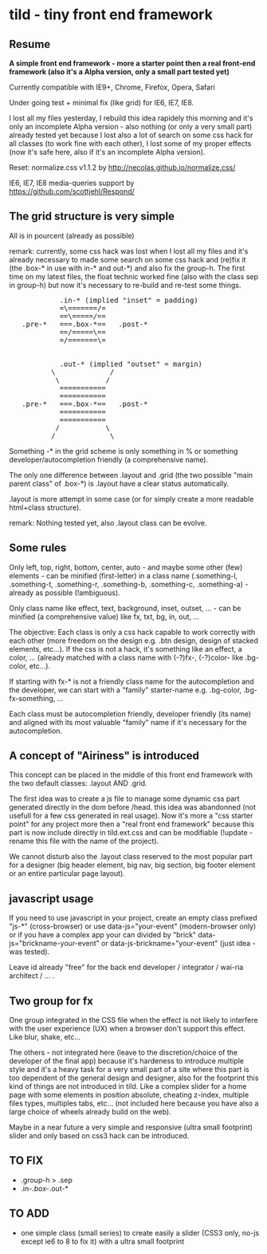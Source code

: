 tild - tiny front end framework
===============================

Resume
------

**A simple front end framework - more a starter point then a real front-end framework (also it's a Alpha version, only a small part tested yet)**

Currently compatible with IE9+, Chrome, Firefox, Opera, Safari

Under going test + minimal fix (like grid) for IE6, IE7, IE8.

I lost all my files yesterday, I rebuild this idea rapidely this morning and it's only an incomplete Alpha version - also nothing (or only a very small part) already tested yet because I lost also a lot of search on some css hack for all classes (to work fine with each other), I lost some of my proper effects (now it's safe here, also if it's an incomplete Alpha version).

Reset: normalize.css v1.1.2 by http://necolas.github.io/normalize.css/

IE6, IE7, IE8 media-queries support by https://github.com/scottjehl/Respond/

The grid structure is very simple
---------------------------------

All is in pourcent (already as possible) 

remark: currently, some css hack was lost when I lost all my files and it's already necessary to made some search on some css hack and (re)fix it (the .box-* in use with in-* and out-*) and also fix the group-h. The first time on my latest files, the float technic worked fine (also with the class sep in group-h) but now it's necessary to re-build and re-test some things.

<pre>
            .in-* (implied "inset" = padding)
            =\=======/=
            ==\=====/==
   .pre-*   ===.box-*==   .post-*
            ==/=====\==
            =/=======\=


            .out-* (implied "outset" = margin)
          \             / 
           \           /
            ===========
            ===========
   .pre-*   ===.box-*==   .post-*
            ===========
            ===========
           /           \
          /             \
</pre>

Something -* in the grid scheme is only something in % or something developer/autocompletion friendly (a comprehensive name).

The only one difference between .layout and .grid (the two possible "main parent class" of .box-*) is .layout have a clear status automatically.

.layout is more attempt in some case (or for simply create a more readable html+class structure). 

remark: Nothing tested yet, also .layout class can be evolve.

Some rules
----------

Only left, top, right, bottom, center, auto - and maybe some other (few) elements - can be minified (first-letter) in a class name (.something-l, .something-t, .something-r, .something-b, .something-c, .something-a) - already as possible (!ambiguous).

Only class name like effect, text, background, inset, outset, ... - can be minified (a comprehensive value) like fx, txt, bg, in, out, ...

The objective: Each class is only a css hack capable to work correctly with each other (more freedom on the design e.g. .btn design, design of stacked elements, etc...). If the css is not a hack, it's something like an effect, a color, ... (already matched with a class name with (-?)fx-, (-?)color- like .bg-color, etc...). 

If starting with fx-* is not a friendly class name for the autocompletion and the developer, we can start with a "family" starter-name e.g. .bg-color, .bg-fx-something, ...

Each class must be autocompletion friendly, developer friendly (its name) and aligned with its most valuable "family" name if it's necessary for the autocompletion.

A concept of "Airiness" is introduced
-------------------------------------

This concept can be placed in the middle of this front end framework with the two default classes: .layout AND .grid.

The first idea was to create a js file to manage some dynamic css part generated directly in the dom before /head. this idea was abandonned (not usefull for a few css generated in real usage). Now it's more a "css starter point" for any project more then a "real front end framework" because this part is now include directly in tild.ext.css and can be modifiable (!update - rename this file with the name of the project).

We cannot disturb also the .layout class reserved to the most popular part for a designer (big header element, big nav, big section, big footer element or an entire particular page layout).

javascript usage
----------------

If you need to use javascript in your project, create an empty class prefixed "js-*" (cross-browser) or use data-js="your-event" (modern-browser only) or if you have a complex app your can divided by "brick" data-js="brickname-your-event" or data-js-brickname="your-event" (just idea - was tested).

Leave id already "free" for the back end developer / integrator / wai-ria architect / ... .

Two group for fx
----------------

One group integrated in the CSS file when the effect is not likely to interfere with the user experience (UX) when a browser don't support this effect. Like blur, shake, etc...

The others - not integrated here (leave to the discretion/choice of the developer of the final app) because it's hardeness to introduce multiple style and it's a heavy task for a very small part of a site where this part is too dependent of the general design and designer, also for the footprint this kind of things are not introduced in tild. Like a complex slider for a home page with some elements in position absolute, cheating z-index, multiple files types, multiples tabs, etc... (not included here because you have also a large choice of wheels already build on the web). 

Maybe in a near future a very simple and responsive (ultra small footprint) slider and only based on css3 hack can be introduced.

TO FIX
------

- .group-h > .sep
- .in-*.box-*.out-*

TO ADD
------

- one simple class (small series) to create easily a slider (CSS3 only, no-js except ie6 to 8 to fix it) with a ultra small footprint

